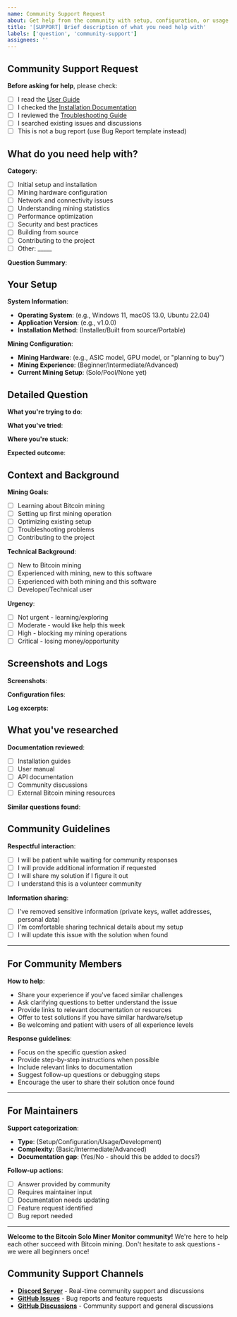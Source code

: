 ```yaml
---
name: Community Support Request
about: Get help from the community with setup, configuration, or usage questions
title: '[SUPPORT] Brief description of what you need help with'
labels: ['question', 'community-support']
assignees: ''
---
```


## Community Support Request

**Before asking for help**, please check:
- [ ] I read the [User Guide](https://github.com/smokeysrh/bitcoin-solo-miner-monitor/blob/main/docs/user-guide.md)
- [ ] I checked the [Installation Documentation](https://github.com/smokeysrh/bitcoin-solo-miner-monitor/tree/main/docs/installation)
- [ ] I reviewed the [Troubleshooting Guide](https://github.com/smokeysrh/bitcoin-solo-miner-monitor/blob/main/docs/installation/troubleshooting.md)
- [ ] I searched existing issues and discussions
- [ ] This is not a bug report (use Bug Report template instead)

## What do you need help with?

**Category**:
- [ ] Initial setup and installation
- [ ] Mining hardware configuration
- [ ] Network and connectivity issues
- [ ] Understanding mining statistics
- [ ] Performance optimization
- [ ] Security and best practices
- [ ] Building from source
- [ ] Contributing to the project
- [ ] Other: _____

**Question Summary**:
<!-- Briefly describe what you're trying to accomplish or what you're stuck on -->

## Your Setup

**System Information**:
- **Operating System**: (e.g., Windows 11, macOS 13.0, Ubuntu 22.04)
- **Application Version**: (e.g., v1.0.0)
- **Installation Method**: (Installer/Built from source/Portable)

**Mining Configuration**:
- **Mining Hardware**: (e.g., ASIC model, GPU model, or "planning to buy")
- **Mining Experience**: (Beginner/Intermediate/Advanced)
- **Current Mining Setup**: (Solo/Pool/None yet)

## Detailed Question

**What you're trying to do**:
<!-- Describe your goal or what you want to accomplish -->

**What you've tried**:
<!-- List the steps you've already attempted -->

**Where you're stuck**:
<!-- Describe specifically where you need help -->

**Expected outcome**:
<!-- What result are you hoping to achieve? -->

## Context and Background

**Mining Goals**:
- [ ] Learning about Bitcoin mining
- [ ] Setting up first mining operation
- [ ] Optimizing existing setup
- [ ] Troubleshooting problems
- [ ] Contributing to the project

**Technical Background**:
- [ ] New to Bitcoin mining
- [ ] Experienced with mining, new to this software
- [ ] Experienced with both mining and this software
- [ ] Developer/Technical user

**Urgency**:
- [ ] Not urgent - learning/exploring
- [ ] Moderate - would like help this week
- [ ] High - blocking my mining operations
- [ ] Critical - losing money/opportunity

## Screenshots and Logs

**Screenshots**:
<!-- If applicable, add screenshots of your configuration, error messages, or current state -->

**Configuration files**:
<!-- If relevant, share your configuration (remove any sensitive information like wallet addresses) -->

**Log excerpts**:
<!-- Share relevant log entries if they might help diagnose the issue -->

## What you've researched

**Documentation reviewed**:
- [ ] Installation guides
- [ ] User manual
- [ ] API documentation
- [ ] Community discussions
- [ ] External Bitcoin mining resources

**Similar questions found**:
<!-- Link to any similar questions you found but that didn't fully answer your question -->

## Community Guidelines

**Respectful interaction**:
- [ ] I will be patient while waiting for community responses
- [ ] I will provide additional information if requested
- [ ] I will share my solution if I figure it out
- [ ] I understand this is a volunteer community

**Information sharing**:
- [ ] I've removed sensitive information (private keys, wallet addresses, personal data)
- [ ] I'm comfortable sharing technical details about my setup
- [ ] I will update this issue with the solution when found

---

## For Community Members

**How to help**:
- Share your experience if you've faced similar challenges
- Ask clarifying questions to better understand the issue
- Provide links to relevant documentation or resources
- Offer to test solutions if you have similar hardware/setup
- Be welcoming and patient with users of all experience levels

**Response guidelines**:
- Focus on the specific question asked
- Provide step-by-step instructions when possible
- Include relevant links to documentation
- Suggest follow-up questions or debugging steps
- Encourage the user to share their solution once found

---

## For Maintainers

**Support categorization**:
- **Type**: (Setup/Configuration/Usage/Development)
- **Complexity**: (Basic/Intermediate/Advanced)
- **Documentation gap**: (Yes/No - should this be added to docs?)

**Follow-up actions**:
- [ ] Answer provided by community
- [ ] Requires maintainer input
- [ ] Documentation needs updating
- [ ] Feature request identified
- [ ] Bug report needed

---

**Welcome to the Bitcoin Solo Miner Monitor community!** We're here to help each other succeed with Bitcoin mining. Don't hesitate to ask questions - we were all beginners once!

## Community Support Channels

- **[Discord Server](https://discord.gg/GzNsNnh4yT)** - Real-time community support and discussions
- **[GitHub Issues](https://github.com/smokeysrh/bitcoin-solo-miner-monitor/issues)** - Bug reports and feature requests
- **[GitHub Discussions](https://github.com/smokeysrh/bitcoin-solo-miner-monitor/discussions)** - Community support and general discussions
